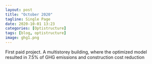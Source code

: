 ```yaml
---
layout: post
title: "October 2020"
tagline: Single Page
date: 2020-10-01 13:23
categories: [Optistructure]
tags: [blog, optistructure]
image: ghg1.png
---
```


First paid project. A multistorey building, where the optimized model resulted in 7.5% of GHG emissions and construction cost reduction

